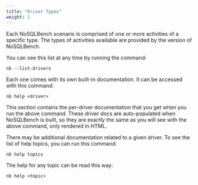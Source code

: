 ```yaml
---
title: "Driver Types"
weight: 1
---
```


Each NoSQLBench scenario is comprised of one or more activities of a specific type. The types of activities available
are provided by the version of NoSQLBench.

You can see this list at any time by running the command:

    nb --list-drivers

Each one comes with its own built-in documentation. It can be accessed with this command:

    nb help <driver>

This section contains the per-driver documentation that you get when you run the above command. These driver docs are
auto-populated when NoSQLBench is built, so they are exactly the same as you will see with the above command, only
rendered in HTML.

There may be additional documentation related to a given driver. To see the list of help topics, you
can run this command:

    nb help topics

The help for any topic can be read this way:

    nb help <topic>
